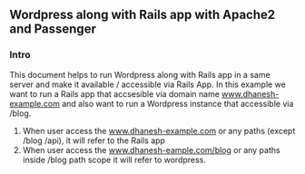 ## Wordpress along with Rails app with Apache2 and Passenger

### Intro
This document helps to run Wordpress along with Rails app in a same server and make it available / accessible via Rails App. In this example we want to run a Rails app that accsesible via domain name www.dhanesh-example.com and also want to run a Wordpress instance that accessible via /blog. 

1. When user access the www.dhanesh-example.com or any paths (except /blog /api), it will refer to the Rails app
2. When user access the www.dhanesh-eample.com/blog or any paths inside /blog path scope it will refer to wordpress.


